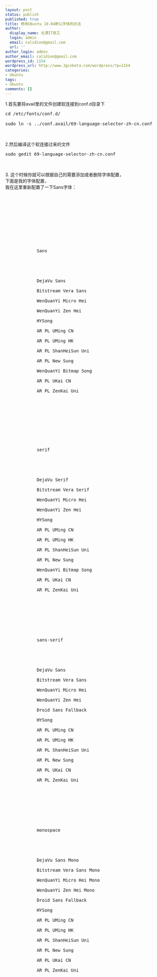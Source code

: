 ```yaml
---
layout: post
status: publish
published: true
title: 修改Ubuntu 10.04默认字体的办法
author:
  display_name: 北漂IT民工
  login: admin
  email: calidion@gmail.com
  url: ''
author_login: admin
author_email: calidion@gmail.com
wordpress_id: 1154
wordpress_url: http://www.3gcnbeta.com/wordpress/?p=1154
categories:
- Ubuntu
tags:
- Ubuntu
comments: []
---
```

<p>1.首先要将avail里的文件创建软连接到conf.d目录下</p>
<pre name="code" class="bash">
cd /etc/fonts/conf.d/<br />
sudo ln -s ../conf.avail/69-language-selector-zh-cn.conf<br />
</pre><br />
2.然后编译这个软连接过来的文件</p>
<pre name="code" class="bash">
sudo gedit 69-language-selector-zh-cn.conf<br />
</pre><br />
3. 这个时候你就可以根据自己的需要添加或者删除字体配置，<br />
下面是我的字体配置，<br />
我在这里重新配置了一下Sans字体：</p>
<pre name="code" class="xml">
<?xml version="1.0"?><br />
<!DOCTYPE fontconfig SYSTEM "fonts.dtd"><br />
<fontconfig></p>
<p>	<match target="pattern"><br />
		<test qual="any" name="family"><br />
			<string>Sans</string><br />
		</test><br />
		<edit name="family" mode="prepend" binding="strong"><br />
			<string>DejaVu Sans</string><br />
			<string>Bitstream Vera Sans</string><br />
			<string>WenQuanYi Micro Hei</string><br />
			<string>WenQuanYi Zen Hei</string><br />
			<string>HYSong</string><br />
			<string>AR PL UMing CN</string><br />
			<string>AR PL UMing HK</string><br />
			<string>AR PL ShanHeiSun Uni</string><br />
			<string>AR PL New Sung</string><br />
			<string>WenQuanYi Bitmap Song</string><br />
			<string>AR PL UKai CN</string><br />
			<string>AR PL ZenKai Uni</string><br />
		</edit><br />
	</match> </p>
<p>	<match target="pattern"><br />
		<test qual="any" name="family"><br />
			<string>serif</string><br />
		</test><br />
		<edit name="family" mode="prepend" binding="strong"><br />
			<string>DejaVu Serif</string><br />
			<string>Bitstream Vera Serif</string><br />
			<string>WenQuanYi Micro Hei</string><br />
			<string>WenQuanYi Zen Hei</string><br />
			<string>HYSong</string><br />
			<string>AR PL UMing CN</string><br />
			<string>AR PL UMing HK</string><br />
			<string>AR PL ShanHeiSun Uni</string><br />
			<string>AR PL New Sung</string><br />
			<string>WenQuanYi Bitmap Song</string><br />
			<string>AR PL UKai CN</string><br />
			<string>AR PL ZenKai Uni</string><br />
		</edit><br />
	</match><br />
	<match target="pattern"><br />
		<test qual="any" name="family"><br />
			<string>sans-serif</string><br />
		</test><br />
		<edit name="family" mode="prepend" binding="strong"><br />
			<string>DejaVu Sans</string><br />
			<string>Bitstream Vera Sans</string><br />
			<string>WenQuanYi Micro Hei</string><br />
			<string>WenQuanYi Zen Hei</string><br />
			<string>Droid Sans Fallback</string><br />
			<string>HYSong</string><br />
			<string>AR PL UMing CN</string><br />
			<string>AR PL UMing HK</string><br />
			<string>AR PL ShanHeiSun Uni</string><br />
			<string>AR PL New Sung</string><br />
			<string>AR PL UKai CN</string><br />
			<string>AR PL ZenKai Uni</string><br />
		</edit><br />
	</match><br />
	<match target="pattern"><br />
		<test qual="any" name="family"><br />
			<string>monospace</string><br />
		</test><br />
		<edit name="family" mode="prepend" binding="strong"><br />
			<string>DejaVu Sans Mono</string><br />
			<string>Bitstream Vera Sans Mono</string><br />
			<string>WenQuanYi Micro Hei Mono</string><br />
			<string>WenQuanYi Zen Hei Mono</string><br />
			<string>Droid Sans Fallback</string><br />
			<string>HYSong</string><br />
			<string>AR PL UMing CN</string><br />
			<string>AR PL UMing HK</string><br />
			<string>AR PL ShanHeiSun Uni</string><br />
			<string>AR PL New Sung</string><br />
			<string>AR PL UKai CN</string><br />
			<string>AR PL ZenKai Uni</string><br />
		</edit><br />
	</match> </p>
<p></fontconfig><br />
</pre></p>
